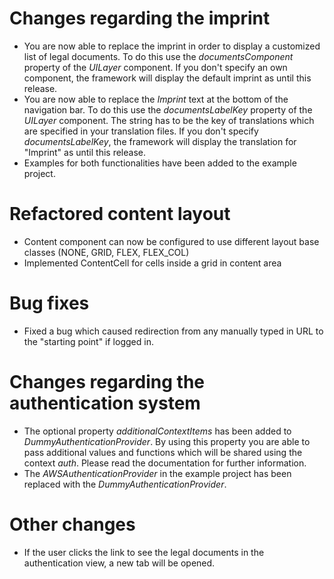 <!--
 Copyright © 2024 IAV GmbH Ingenieurgesellschaft Auto und Verkehr, All Rights Reserved.
 
 Licensed under the Apache License, Version 2.0 (the "License");
 you may not use this file except in compliance with the License.
 You may obtain a copy of the License at
 
 http://www.apache.org/licenses/LICENSE-2.0
 
 Unless required by applicable law or agreed to in writing, software
 distributed under the License is distributed on an "AS IS" BASIS,
 WITHOUT WARRANTIES OR CONDITIONS OF ANY KIND, either express or implied.
 See the License for the specific language governing permissions and
 limitations under the License.
 
 SPDX-License-Identifier: Apache-2.0
-->

# Changes regarding the imprint
- You are now able to replace the imprint in order to display a customized list of legal documents. To do this use the *documentsComponent* property of the *UILayer* component. If you don't specify an own component, the framework will display the default imprint as until this release.
- You are now able to replace the *Imprint* text at the bottom of the navigation bar. To do this use the *documentsLabelKey* property of the *UILayer* component. The string has to be the key of translations which are specified in your translation files. If you don't specify *documentsLabelKey*, the framework will display the translation for "Imprint" as until this release.
- Examples for both functionalities have been added to the example project.

# Refactored content layout
- Content component can now be configured to use different layout base classes (NONE, GRID, FLEX, FLEX_COL) 
- Implemented ContentCell for cells inside a grid in content area

# Bug fixes
- Fixed a bug which caused redirection from any manually typed in URL to the "starting point" if logged in.

# Changes regarding the authentication system
- The optional property *additionalContextItems* has been added to *DummyAuthenticationProvider*. By using this property you are able to pass additional values and functions which will be shared using the context *auth*. Please read the documentation for further information.
- The *AWSAuthenticationProvider* in the example project has been replaced with the *DummyAuthenticationProvider*.

# Other changes
- If the user clicks the link to see the legal documents in the authentication view, a new tab will be opened.